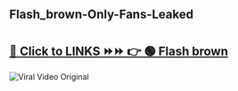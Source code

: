 
 ## Flash_brown-Only-Fans-Leaked

# <h2><a href="https://clipsfans.com/Flash_brown&ref=git">🔗 Click to LINKS ⏩⏩ 👉 🟢 Flash brown </a></h2>

<a href="https://clipsfans.com/Flash_brown&ref=git" rel="nofollow" data-target="animated-image.originalLink"><img src="https://i.ibb.co.com/xMMVF88/686577567.gif" alt="Viral Video Original" style="max-width: 100%; display: inline-block;" data-target="animated-image.originalImage"></a>
